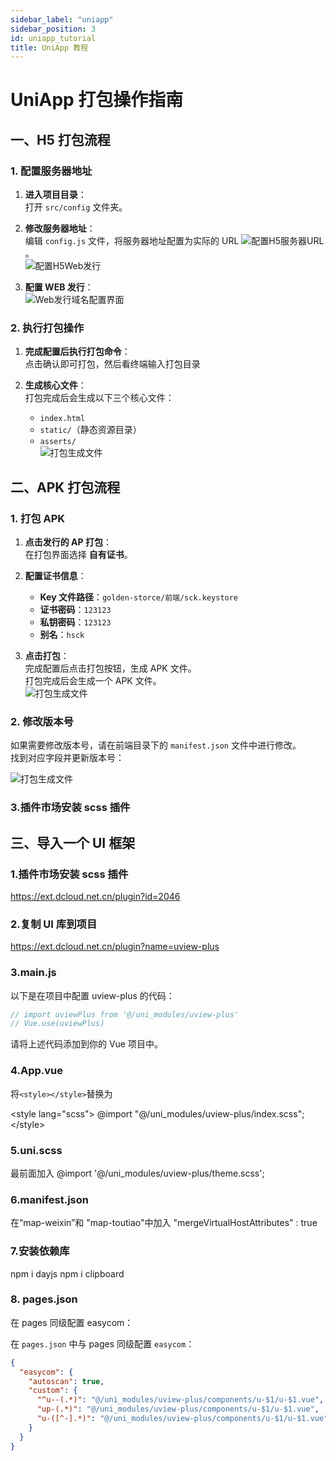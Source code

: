```yaml
---
sidebar_label: "uniapp"
sidebar_position: 3
id: uniapp_tutorial
title: UniApp 教程
---
```

# UniApp 打包操作指南

## 一、H5 打包流程

### 1. 配置服务器地址

1. **进入项目目录**：  
   打开 `src/config` 文件夹。

2. **修改服务器地址**：  
   编辑 `config.js` 文件，将服务器地址配置为实际的 URL ![配置H5服务器URL](../../../../src/image/t_image25.png)。  
   ![配置H5Web发行](../../../../src/image/t_image26.png)

3. **配置 WEB 发行**：  
   ![Web发行域名配置界面](../../../../src/image/t_image27.png)

### 2. 执行打包操作

1. **完成配置后执行打包命令**：  
   点击确认即可打包，然后看终端输入打包目录

2. **生成核心文件**：  
   打包完成后会生成以下三个核心文件：
   - `index.html`
   - `static/`（静态资源目录）
   - `asserts/`  
     ![打包生成文件](../../../../src/image/t_image28.png)

## 二、APK 打包流程

### 1. 打包 APK

1. **点击发行的 AP 打包**：  
   在打包界面选择 **自有证书**。

2. **配置证书信息**：

   - **Key 文件路径**：`golden-storce/前端/sck.keystore`
   - **证书密码**：`123123`
   - **私钥密码**：`123123`
   - **别名**：`hsck`

3. **点击打包**：  
   完成配置后点击打包按钮，生成 APK 文件。  
   打包完成后会生成一个 APK 文件。  
   ![打包生成文件](../../../../src/image/t_image29.png)

### 2. 修改版本号

如果需要修改版本号，请在前端目录下的 `manifest.json` 文件中进行修改。  
找到对应字段并更新版本号：

![打包生成文件](../../../../src/image/t_image30.png)

### 3.插件市场安装 scss 插件

## 三、导入一个 UI 框架

### 1.插件市场安装 scss 插件

https://ext.dcloud.net.cn/plugin?id=2046

### 2.复制 UI 库到项目

https://ext.dcloud.net.cn/plugin?name=uview-plus

### 3.main.js
以下是在项目中配置 uview-plus 的代码：

```js
// import uviewPlus from '@/uni_modules/uview-plus'
// Vue.use(uviewPlus)
```

请将上述代码添加到你的 Vue 项目中。

### 4.App.vue

将<code>&lt;style&gt;&lt;/style&gt;</code>替换为

&lt;style lang="scss"&gt;
	@import "@/uni_modules/uview-plus/index.scss";
&lt;/style&gt;

### 5.uni.scss

最前面加入
@import '@/uni_modules/uview-plus/theme.scss';

### 6.manifest.json

在“map-weixin”和 "map-toutiao"中加入
"mergeVirtualHostAttributes" : true

### 7.安装依赖库

npm i dayjs
npm i clipboard

### 8. pages.json
在 pages 同级配置 easycom：

在 `pages.json` 中与 pages 同级配置 `easycom`：

```json
{
  "easycom": {
    "autoscan": true,
    "custom": {
      "^u--(.*)": "@/uni_modules/uview-plus/components/u-$1/u-$1.vue",
      "up-(.*)": "@/uni_modules/uview-plus/components/u-$1/u-$1.vue",
      "u-([^-].*)": "@/uni_modules/uview-plus/components/u-$1/u-$1.vue"
    }
  }
}

